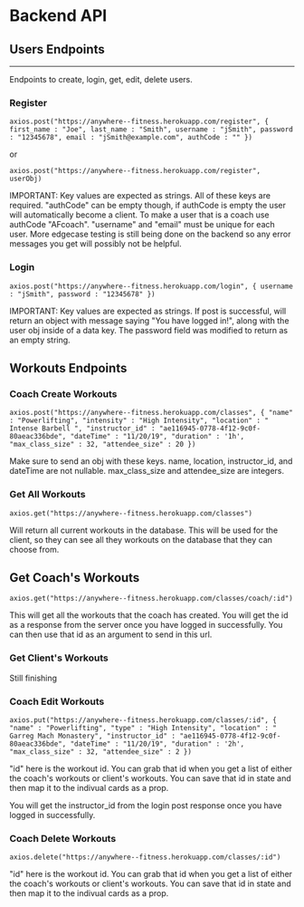 # Backend API

## Users Endpoints
---
Endpoints to create, login, get, edit, delete users.

### Register
`axios.post("https://anywhere--fitness.herokuapp.com/register", {
  first_name : "Joe",
  last_name : "Smith",
  username : "jSmith",
  password : "12345678",
  email : "jSmith@example.com",
  authCode : ""
})`

or 

`axios.post("https://anywhere--fitness.herokuapp.com/register", userObj)`

IMPORTANT: Key values are expected as strings.
All of these keys are required. "authCode" can be empty though, if authCode is empty the user will automatically become a client. To make a user that is a coach use authCode "AFcoach". "username" and "email" must be unique for each user. More edgecase testing is still being done on the backend so any error messages you get will possibly not be helpful.


### Login

`axios.post("https://anywhere--fitness.herokuapp.com/login", {
  username : "jSmith",
  password : "12345678"
})`

IMPORTANT: Key values are expected as strings. If post is successful, will return an object with message saying "You have logged in!", along with the user obj inside of a data key. The password field was modified to return as an empty string.

## Workouts Endpoints

### Coach Create Workouts

`axios.post("https://anywhere--fitness.herokuapp.com/classes", {
	"name" : "Powerlifting",
	"intensity" : "High Intensity",
	"location" : " Intense Barbell ",
	"instructor_id" : "ae116945-0778-4f12-9c0f-80aeac336bde",
	"dateTime" : "11/20/19",
  "duration" : '1h',
  "max_class_size" : 32,
  "attendee_size" : 20
})`

Make sure to send an obj with these keys. name, location, instructor_id, and dateTime are not nullable. max_class_size and attendee_size are integers. 

### Get All Workouts

`axios.get("https://anywhere--fitness.herokuapp.com/classes")`

Will return all current workouts in the database. This will be used for the client, so they can see all they workouts on the database that they can choose from.



## Get Coach's Workouts

`axios.get("https://anywhere--fitness.herokuapp.com/classes/coach/:id")`


This will get all the workouts that the coach has created.
You will get the id as a response from the server once you have logged in successfully. You can then use that id as an argument to send in this url.


### Get Client's Workouts

Still finishing


### Coach Edit Workouts

`axios.put("https://anywhere--fitness.herokuapp.com/classes/:id", {
  "name" : "Powerlifting",
	"type" : "High Intensity",
	"location" : " Garreg Mach Monastery",
	"instructor_id" : "ae116945-0778-4f12-9c0f-80aeac336bde",
	"dateTime" : "11/20/19",
  "duration" : '2h',
  "max_class_size" : 32,
  "attendee_size" : 2
})`

"id" here is the workout id. You can grab that id when you get a list of either the coach's workouts or client's workouts. You can save that id in state and then map it to the indivual cards as a prop.

You will get the instructor_id from the login post response once you have logged in successfully.


### Coach Delete Workouts

`axios.delete("https://anywhere--fitness.herokuapp.com/classes/:id")`

"id" here is the workout id. You can grab that id when you get a list of either the coach's workouts or client's workouts. You can save that id in state and then map it to the indivual cards as a prop.

